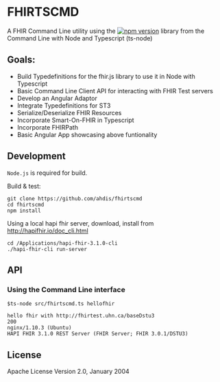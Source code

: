 FHIRTSCMD 
=========

A FHIR Command Line utility using the [![npm version](https://badge.fury.io/js/fhir.js.svg)](https://badge.fury.io/js/fhir.js) library from the Command Line  with Node and Typescript (ts-node)

## Goals:

- Build Typedefinitions for the fhir.js library to use it in Node with Typescript
- Basic Command Line Client API for interacting with FHIR Test servers
- Develop an Angular Adaptor
- Integrate Typedefinitions for ST3
- Serialize/Deserialize FHIR Resources
- Incorporate Smart-On-FHIR in Typescript
- Incorporate FHIRPath
- Basic Angular App showcasing above funtionality 

## Development

`Node.js` is required for build.

Build & test:

```
git clone https://github.com/ahdis/fhirtscmd
cd fhirtscmd
npm install

```

Using a local hapi fhir server, download, install from http://hapifhir.io/doc_cli.html

```
cd /Applications/hapi-fhir-3.1.0-cli
./hapi-fhir-cli run-server
```

## API


### Using the Command Line interface

```
$ts-node src/fhirtscmd.ts hellofhir

hello fhir with http://fhirtest.uhn.ca/baseDstu3
200
nginx/1.10.3 (Ubuntu)
HAPI FHIR 3.1.0 REST Server (FHIR Server; FHIR 3.0.1/DSTU3)

```

## License

Apache License Version 2.0, January 2004
